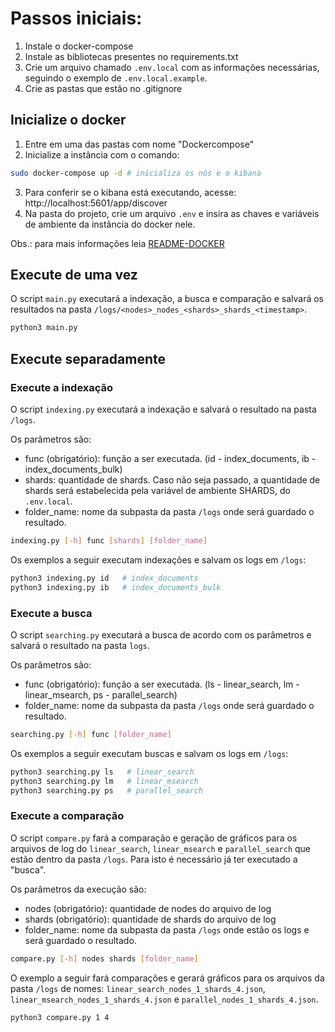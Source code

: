 # Passos iniciais:
1. Instale o docker-compose
2. Instale as bibliotecas presentes no requirements.txt
3. Crie um arquivo chamado ```.env.local``` com as informações necessárias, seguindo o exemplo de ```.env.local.example```.
4. Crie as pastas que estão no .gitignore

## Inicialize o docker

1. Entre em uma das pastas com nome "Dockercompose"
2. Inicialize a instância com o comando:
```bash
sudo docker-compose up -d # inicializa os nós e o kibana
```
3. Para conferir se o kibana está executando, acesse: http://localhost:5601/app/discover
4. Na pasta do projeto, crie um arquivo ```.env``` e insira as chaves e variáveis de ambiente da instância do docker nele.

Obs.: para mais informações leia [README-DOCKER](./README-DOCKER.md)

## Execute de uma vez

O script ```main.py``` executará a indexação, a busca e comparação e salvará os resultados na pasta ```/logs/<nodes>_nodes_<shards>_shards_<timestamp>```.

```bash
python3 main.py
```

## Execute separadamente

### Execute a indexação

O script ```indexing.py``` executará a indexação e salvará o resultado na pasta ```/logs```.

Os parâmetros são:
- func (obrigatório): função a ser executada. (id - index_documents, ib - index_documents_bulk)
- shards: quantidade de shards. Caso não seja passado, a quantidade de shards será estabelecida pela variável de ambiente SHARDS, do ```.env.local```.
- folder_name: nome da subpasta da pasta ```/logs``` onde será guardado o resultado.
```bash
indexing.py [-h] func [shards] [folder_name]
```

Os exemplos a seguir executam indexações e salvam os logs em ```/logs```:
```bash
python3 indexing.py id   # index_documents
python3 indexing.py ib   # index_documents_bulk
```

### Execute a busca

O script ```searching.py``` executará a busca de acordo com os parâmetros e salvará o resultado na pasta ```logs```.

Os parâmetros são:
- func (obrigatório): função a ser executada. (ls - linear_search, lm - linear_msearch, ps - parallel_search)
- folder_name: nome da subpasta da pasta ```/logs``` onde será guardado o resultado.
```bash
searching.py [-h] func [folder_name]
```

Os exemplos a seguir executam buscas e salvam os logs em ```/logs```:
```bash
python3 searching.py ls   # linear_search
python3 searching.py lm   # linear_msearch
python3 searching.py ps   # parallel_search
```

### Execute a comparação

O script ```compare.py``` fará a comparação e geração de gráficos para os arquivos de log do ```linear_search```, ```linear_msearch``` e ```parallel_search``` que estão dentro da pasta ```/logs```. Para isto é necessário já ter executado a "busca". 

Os parâmetros da execução são:
- nodes (obrigatório): quantidade de nodes do arquivo de log
- shards (obrigatório): quantidade de shards do arquivo de log
- folder_name: nome da subpasta da pasta ```/logs``` onde estão os logs e será guardado o resultado.
```bash
compare.py [-h] nodes shards [folder_name]
```

O exemplo a seguir fará comparações e gerará gráficos para os arquivos da pasta ```/logs``` de nomes: ```linear_search_nodes_1_shards_4.json```, ```linear_msearch_nodes_1_shards_4.json``` e ```parallel_nodes_1_shards_4.json```.
```bash
python3 compare.py 1 4
```

